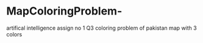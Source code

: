 # MapColoringProblem-
artifical intelligence assign no 1 Q3
  coloring problem of 
  pakistan map 
  with 3 colors 
  
